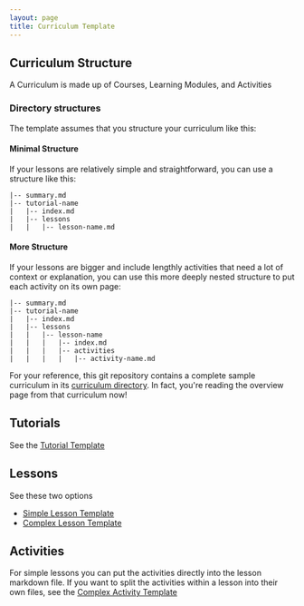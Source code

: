 ```yaml
---
layout: page
title: Curriculum Template
---
```


## Curriculum Structure

A Curriculum is made up of Courses, Learning Modules, and Activities  

### Directory structures

The template assumes that you structure your curriculum like this:

#### Minimal Structure
If your lessons are relatively simple and straightforward, you can use a structure like this:

```
|-- summary.md
|-- tutorial-name
|   |-- index.md
|   |-- lessons
|   |   |-- lesson-name.md
```

#### More Structure

If your lessons are bigger and include lengthly activities that need a lot of context or explanation, you can use this more deeply nested structure to put each activity on its own page:

```
|-- summary.md
|-- tutorial-name
|   |-- index.md
|   |-- lessons
|   |   |-- lesson-name
|   |   |   |-- index.md
|   |   |   |-- activities
|   |   |   |   |-- activity-name.md
```

For your reference, this git repository contains a complete sample curriculum in its [curriculum directory](https://github.com/flyingzumwalt/jekyll-curriculum-template/tree/gh-pages/curriculum).  In fact, you're reading the overview page from that curriculum now!

## Tutorials

See the [Tutorial Template](tutorial-template)

## Lessons

See these two options  

* [Simple Lesson Template](tutorial-template/lessons/simple-lesson-template)
* [Complex Lesson Template](tutorial-template/lessons/complex-lesson-template)

## Activities

For simple lessons you can put the activities directly into the lesson markdown file. If you want to split the activities within a lesson into their own files, see the  [Complex Activity Template](tutorial-template/lessons/complex-lesson-template/activities/activity-template)
